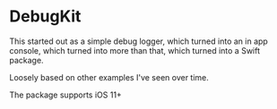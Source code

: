 # DebugKit

This started out as a simple debug logger, which turned into an in app console, which turned into more than that, which turned into a Swift package.

Loosely based on other examples I've seen over time.

The package supports iOS 11+
